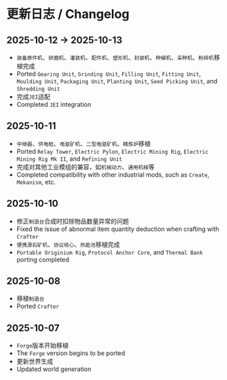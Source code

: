 # 更新日志 / Changelog
## 2025-10-12 -> 2025-10-13
- `装备原件机`、`研磨机`、`灌装机`、`配件机`、`塑形机`、`封装机`、`种植机`、`采种机`、`粉碎机`移植完成
- Ported `Gearing Unit`, `Grinding Unit`, `Filling Unit`, `Fitting Unit`, `Moulding Unit`, `Packaging Unit`, `Planting Unit`, `Seed Picking Unit`, and `Shredding Unit`
- 完成`JEI`适配
- Completed `JEI` integration

## 2025-10-11
- `中继器`、`供电桩`、`电驱矿机`、`二型电驱矿机`、`精炼炉`移植
- Ported `Relay Tower`, `Electric Pylon`, `Electric Mining Rig`, `Electric Mining Rig Mk II`, and `Refining Unit`
- 完成对其他工业模组的兼容，如`机械动力`、`通用机械`等
- Completed compatibility with other industrial mods, such as `Create`, `Mekanism`, etc.

## 2025-10-10
- 修正`制造台`合成时扣除物品数量异常的问题
- Fixed the issue of abnormal item quantity deduction when crafting with `Crafter`
- `便携源石矿机`、`协议核心`、`热能池`移植完成
- `Portable Originium Rig`, `Protocol Anchor Core`, and `Thermal Bank` porting completed

## 2025-10-08
- 移植`制造台`
- Ported `Crafter`

## 2025-10-07
- `Forge`版本开始移植
- The `Forge` version begins to be ported
- 更新世界生成
- Updated world generation